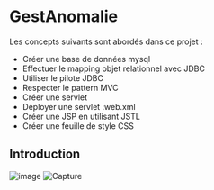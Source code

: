 # GestAnomalie

Les concepts suivants sont abordés dans ce projet : 
   - Créer une base de données mysql 
   - Effectuer le mapping objet relationnel avec JDBC 
   - Utiliser le pilote JDBC 
   - Respecter le pattern MVC 
   - Créer une servlet 
   - Déployer une servlet :web.xml
   - Créer une JSP en utilisant JSTL 
   - Créer une feuille de style CSS 
## Introduction

![image](https://user-images.githubusercontent.com/45466806/59231327-2f0ba580-8bd8-11e9-893b-3717a6cdbb82.png)
![Capture](https://user-images.githubusercontent.com/45466806/59231457-a2151c00-8bd8-11e9-9ba3-6629f6563f60.PNG)



